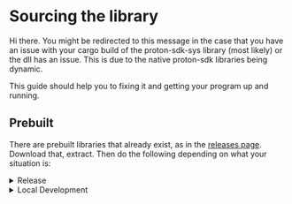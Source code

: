 # Sourcing the library

Hi there. You might be redirected to this message in the case that you have an issue
with your cargo build of the proton-sdk-sys library (most likely) or the dll has an issue. This is due to the
native proton-sdk libraries being dynamic.

This guide should help you to fixing it and getting your program up and running.

## Prebuilt

There are prebuilt libraries that already exist, as in the [releases page](https://github.com/4tkbytes/proton-sdk-rs/releases).
Download that, extract. Then do the following depending on what your situation is:

<details>
    <summary> Release </summary>
    This section is assuming that you downloaded proton-drive from github releases.

    Download the necessary dll for your platform (like linux for linux). 
</details>

<details>
    <summary> Local Development </summary>
    
</details>